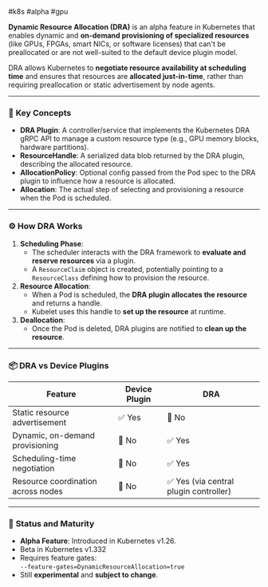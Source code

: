 #k8s #alpha #gpu 

**Dynamic Resource Allocation (DRA)** is an alpha feature in Kubernetes that enables dynamic and **on-demand provisioning of specialized resources** (like GPUs, FPGAs, smart NICs, or software licenses) that can't be preallocated or are not well-suited to the default device plugin model.

DRA allows Kubernetes to **negotiate resource availability at scheduling time** and ensures that resources are **allocated just-in-time**, rather than requiring preallocation or static advertisement by node agents.

---
### 🔑 **Key Concepts**

- **DRA Plugin**: A controller/service that implements the Kubernetes DRA gRPC API to manage a custom resource type (e.g., GPU memory blocks, hardware partitions).
- **ResourceHandle**: A serialized data blob returned by the DRA plugin, describing the allocated resource.
- **AllocationPolicy**: Optional config passed from the Pod spec to the DRA plugin to influence how a resource is allocated.
- **Allocation**: The actual step of selecting and provisioning a resource when the Pod is scheduled.

---
### ⚙️ **How DRA Works**

1. **Scheduling Phase**:
    - The scheduler interacts with the DRA framework to **evaluate and reserve resources** via a plugin.
    - A `ResourceClaim` object is created, potentially pointing to a `ResourceClass` defining how to provision the resource.
2. **Resource Allocation**:
    - When a Pod is scheduled, the **DRA plugin allocates the resource** and returns a handle.
    - Kubelet uses this handle to **set up the resource** at runtime.
3. **Deallocation**:
    - Once the Pod is deleted, DRA plugins are notified to **clean up the resource**.

---
### 📦 **DRA vs Device Plugins**

|Feature|Device Plugin|DRA|
|---|---|---|
|Static resource advertisement|✅ Yes|🚫 No|
|Dynamic, on-demand provisioning|🚫 No|✅ Yes|
|Scheduling-time negotiation|🚫 No|✅ Yes|
|Resource coordination across nodes|🚫 No|✅ Yes (via central plugin controller)|

---
### 🧪 **Status and Maturity**

- **Alpha Feature**: Introduced in Kubernetes v1.26.
- Beta in Kubernetes v1.332
- Requires feature gates:  
    `--feature-gates=DynamicResourceAllocation=true`
- Still **experimental** and **subject to change**.